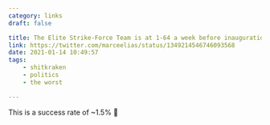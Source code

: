```yaml
---
category: links
draft: false

title: The Elite Strike-Force Team is at 1-64 a week before inauguration.
link: https://twitter.com/marceelias/status/1349214546746093568
date: 2021-01-14 10:49:57
tags:
    - shitkraken
    - politics
    - the worst

---
```


This is a success rate of ~1.5% 🥇

